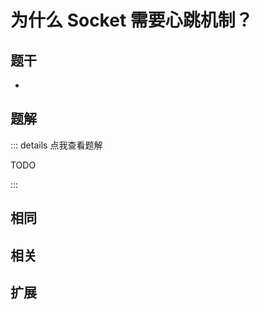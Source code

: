 # 为什么 Socket 需要心跳机制？


## 题干

- 



## 题解

::: details 点我查看题解

  TODO

:::



## 相同


## 相关


## 扩展


